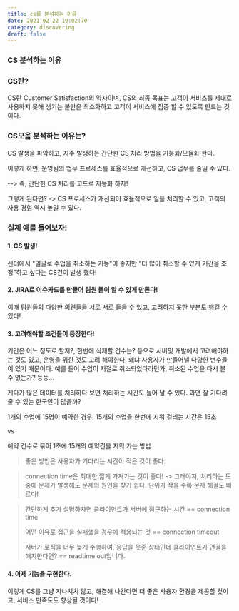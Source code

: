 ```yaml
---
title: cs를 분석하는 이유
date: 2021-02-22 19:02:70
category: discovering
draft: false
---
```


### CS 분석하는 이유

### CS란?

CS란 Customer Satisfaction의 약자이며, CS의 최종 목표는 고객이 서비스를 제대로 사용하지 못해 생기는 불만을 최소화하고 고객이 서비스에 집중 할 수 있도록 만드는 것이다.

### CS모음 분석하는 이유는?

CS 발생을 파악하고, 자주 발생하는 간단한 CS 처리 방법을 기능화/모듈화 한다.

이렇게 하면, 운영팀의 업무 프로세스를 효율적으로 개선하고, CS 업무를 줄일 수 있다.

--> 즉, 간단한 CS 처리를 코드로 자동화 하자!

그렇게 된다면? -> CS 프로세스가 개선되어 효율적으로 일을 처리할 수 있고, 고객의 사용 경험 역시 높일 수 있다.

### 실제 예를 들어보자!

#### 1. CS 발생!

센터에서 "일괄로 수업을 취소하는 기능"이 좋지만 "더 많이 취소할 수 있게 기간을 조정"하고 싶다는 CS건이 발생 했다!

#### 2. JIRA로 이슈카드를 만들어 팀원 들이 알 수 있게 만든다!

이때 팀원들의 다양한 의견들을 서로 서로 들을 수 있고, 고려하지 못한 부분도 챙길 수 있다!

#### 3. 고려해야할 조건들이 등장한다!

기간은 어느 정도로 할지?, 한번에 삭제할 건수는? 등으로 서버및 개발에서 고려해야하는 것도 있고, 운영을 위한 것도 고려 해야한다. 왜냐 사용자가 만들어낼 다양한 변수들이 있기 때문이다. 예를 들어 수업이 저절로 취소되었다라던가, 취소된 수업을 다시 볼 수 없는가? 등등...

게다가 많은 데이터를 처리하다 보면 처리하는 시간도 늘어 날 수 있다. 과연 잘 기다려 줄 수 있는 한국인이 많을까?

1개의 수업에 15명이 예약한 경우, 15개의 수업을 한번에 지워 걸리는 시간은 15초

vs

예약 건수로 묶어 1초에 15개의 예약건을 지워 가는 방법

> 좋은 방법은 사용자가 기다리는 시간이 적은 것이 좋다.

> connection time은 최대한 짧게 가져가는 것이 좋다! -> 그래야지, 처리하는 도중에 문제가 발생해도 문제의 원인을 찾기 쉽다. 단위가 작을 수록 문제 해결도 빠르다!

> 간단하게 추가 설명하자면 클라이언트가 서버에 접근하는 시간 == connection time
>
> 어떤 이유로 접근을 실패했을 경우에 적용되는 것 == connection timeout
>
> 서버가 로직을 너무 늦게 수행하여, 응답을 못준 상태인데 클라이언트가 연결을 해지한다면? == readtime out입니다.

#### 4. 이제 기능을 구현한다.

이렇게 CS를 그냥 지나치치 않고, 해결해 나간다면 더 좋은 사용자 환경을 제공할 것이고, 서비스 만족도도 향상될 것이다!
